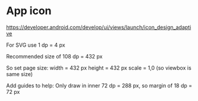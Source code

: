 # App icon

https://developer.android.com/develop/ui/views/launch/icon_design_adaptive

For SVG use 1 dp = 4 px

Recommended size of 108 dp = 432 px

So set page size:
width = 432 px
height = 432 px
scale = 1,0 (so viewbox is same size)

Add guides to help:
Only draw in inner 72 dp = 288 px,
so margin of 18 dp = 72 px
